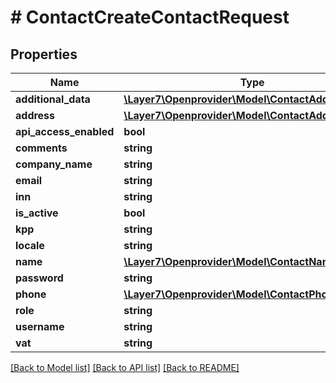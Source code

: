 # # ContactCreateContactRequest

## Properties

Name | Type | Description | Notes
------------ | ------------- | ------------- | -------------
**additional_data** | [**\Layer7\Openprovider\Model\ContactAdditionalData**](ContactAdditionalData.md) |  | [optional]
**address** | [**\Layer7\Openprovider\Model\ContactAddress**](ContactAddress.md) |  | [optional]
**api_access_enabled** | **bool** |  | [optional]
**comments** | **string** |  | [optional]
**company_name** | **string** |  | [optional]
**email** | **string** |  | [optional]
**inn** | **string** |  | [optional]
**is_active** | **bool** |  | [optional]
**kpp** | **string** |  | [optional]
**locale** | **string** |  | [optional]
**name** | [**\Layer7\Openprovider\Model\ContactName**](ContactName.md) |  | [optional]
**password** | **string** |  | [optional]
**phone** | [**\Layer7\Openprovider\Model\ContactPhone**](ContactPhone.md) |  | [optional]
**role** | **string** |  | [optional]
**username** | **string** |  | [optional]
**vat** | **string** |  | [optional]

[[Back to Model list]](../../README.md#models) [[Back to API list]](../../README.md#endpoints) [[Back to README]](../../README.md)
